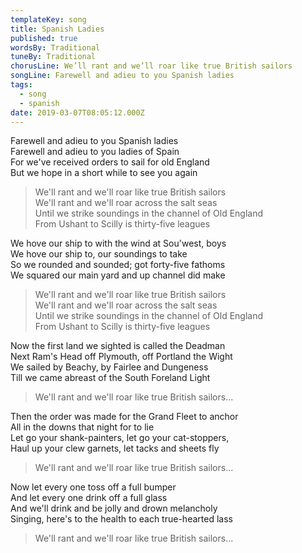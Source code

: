 ```yaml
---
templateKey: song
title: Spanish Ladies
published: true
wordsBy: Traditional
tuneBy: Traditional
chorusLine: We’ll rant and we’ll roar like true British sailors
songLine: Farewell and adieu to you Spanish ladies
tags:
  - song
  - spanish
date: 2019-03-07T08:05:12.000Z
---
```

Farewell and adieu to you Spanish ladies\
Farewell and adieu to you ladies of Spain\
For we've received orders to sail for old England\
But we hope in a short while to see you again

> We'll rant and we'll roar like true British sailors\
We'll rant and we'll roar across the salt seas\
Until we strike soundings in the channel of Old England\
From Ushant to Scilly is thirty-five leagues

We hove our ship to with the wind at Sou'west, boys\
We hove our ship to, our soundings to take\
So we rounded and sounded; got forty-five fathoms\
We squared our main yard and up channel did make

> We'll rant and we'll roar like true British sailors\
We'll rant and we'll roar across the salt seas\
Until we strike soundings in the channel of Old England\
From Ushant to Scilly is thirty-five leagues

Now the first land we sighted is called the Deadman\
Next Ram's Head off Plymouth, off Portland the Wight\
We sailed by Beachy, by Fairlee and Dungeness\
Till we came abreast of the South Foreland Light

> We'll rant and we'll roar like true British sailors...

Then the order was made for the Grand Fleet to anchor\
All in the downs that night for to lie\
Let go your shank-painters, let go your cat-stoppers,\
Haul up your clew garnets, let tacks and sheets fly

> We'll rant and we'll roar like true British sailors...

Now let every one toss off a full bumper\
And let every one drink off a full glass\
And we'll drink and be jolly and drown melancholy\
Singing, here's to the health to each true-hearted lass

> We'll rant and we'll roar like true British sailors...
